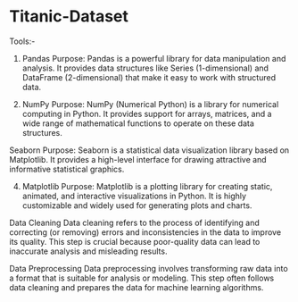 # Titanic-Dataset
Tools:-        
1. Pandas
Purpose: Pandas is a powerful library for data manipulation and analysis. It provides data structures like Series (1-dimensional) and DataFrame (2-dimensional) that make it easy to work with structured data.

2. NumPy
Purpose: NumPy (Numerical Python) is a library for numerical computing in Python. It provides support for arrays, matrices, and a wide range of mathematical functions to operate on these data structures.

Seaborn
Purpose: Seaborn is a statistical data visualization library based on Matplotlib. It provides a high-level interface for drawing attractive and informative statistical graphics.

4. Matplotlib
Purpose: Matplotlib is a plotting library for creating static, animated, and interactive visualizations in Python. It is highly customizable and widely used for generating plots and charts.


Data Cleaning
Data cleaning refers to the process of identifying and correcting (or removing) errors and inconsistencies in the data to improve its quality. This step is crucial because poor-quality data can lead to inaccurate analysis and misleading results. 

Data Preprocessing
Data preprocessing involves transforming raw data into a format that is suitable for analysis or modeling. This step often follows data cleaning and prepares the data for machine learning algorithms.

